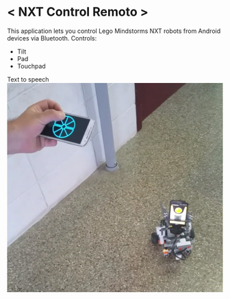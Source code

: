 # < NXT Control Remoto >
This application lets you control Lego Mindstorms NXT robots from Android devices via Bluetooth.
Controls:
  - Tilt
  - Pad
  - Touchpad

Text to speech
![Robot](/ConnectTest/1.png?raw=true "Look how cute he is")
